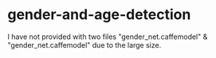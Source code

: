 # gender-and-age-detection

I have not provided with two files "gender_net.caffemodel" & "gender_net.caffemodel" due to the large size.
